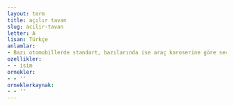 ```yaml
---
layout: term
title: açılır tavan
slug: acilir-tavan
letter: A
lisan: Türkçe
anlamlar:
- Bazı otomobillerde standart, bazılarında ise araç karoserine göre seçmeli olarak sunulan, tavanın açılır kapanır olmasını sağlayan düzenek
ozellikler:
- - isim
ornekler:
- - ''
orneklerkaynak:
- - ''
---
```

